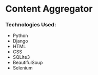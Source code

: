 # Content Aggregator
### Technologies Used:

- Python
- Django
- HTML
- CSS
- SQLite3
- BeautifulSoup
- Selenium
